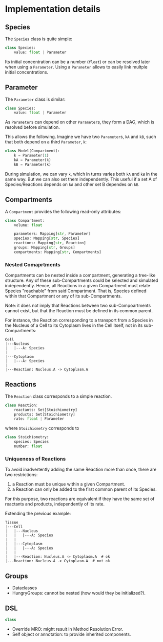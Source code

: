 # Implementation details

## Species

The `Species` class is quite simple:

```python
class Species:
    value: float | Parameter
```

Its initial concentration can be a number (`float`) or can be resolved later when using a `Parameter`. Using a `Parameter` allows to easily link multple initial concentrations.

## Parameter

The `Parameter` class is similar:

```python
class Species:
    value: float | Parameter
```

As `Parameter`s can depend on other `Parameter`s, they form a DAG, which is resolved before simulation.

This allows the following. Imagine we have two `Parameter`s, `kA` and `kB`, such that both depend on a third `Parameter`, `k`:

```python
class Model(Compartment):
    k = Parameter(1)
    kA = Parameter(k)
    kB = Parameter(k)
```

During simulation, we can vary `k`, which in turns varies both `kA` and `kB` in the same way. But we can also set them independently. This useful if a set A of Species/Reactions depends on `kA` and other set B dependes on `kB`.

## Compartments

A `Compartment` provides the following read-only attributes:

```python
class Compartment:
    volume: float

    parameters: Mapping[str, Parameter]
    species: Mapping[str, Species]
    reactions: Mapping[str, Reaction]
    groups: Mapping[str, Groups]
    compartments: Mapping[str, Compartments]
```

### Nested Comaprtments

Compartments can be nested inside a compartment, generating a tree-like structure. Any of these sub-Compartments could be selected and simulated independently. Hence, all Reactions in a given Compartment must relate Species "reachable" from said Compartment. That is, Species defined within that Compartment or any of its sub-Compartments.

Note: it does not imply that Reactions between two sub-Compoartments cannot exist, but that the Reaction must be defined in its common parent.

For instance, the Reaction corresponding to a transport from a Species in the Nucleus of a Cell to its Cytoplasm lives in the Cell itself, not in its sub-Compartments:

```
Cell
|---Nucleus
|   |---A: Species
|
|---Cytoplasm
|   |---A: Species
|
|---Reaction: Nucleus.A -> Cytoplasm.A
```

## Reactions

The `Reaction` class corresponds to a simple reaction.

```python
class Reaction:
    reactants: Set[Stoichiometry]
    products: Set[Stoichiometry]
    rate: float | Parameter
```

where `Stoichiometry` corresponds to

```python
class Stoichiometry:
    species: Species
    number: float
```

### Uniqueness of Reactions

To avoid inadvertently adding the same Reaction more than once, there are two restrictions:

1. a Reaction must be unique within a given Compartment.
2. a Reaction can only be added to the first common parent of its Species.

For this purpose, two reactions are equivalent if they have the same set of reactants and products, independently of its rate.

Extending the previous example:

```
Tissue
|---Cell
|   |---Nucleus
|   |   |---A: Species
|   |
|   |---Cytoplasm
|   |   |---A: Species
|   |
|   |---Reaction: Nucleus.A -> Cytoplasm.A  # ok
|---Reaction: Nucleus.A -> Cytoplasm.A  # not ok
```

## Groups

- Dataclasses
- HungryGroups: cannot be nested (how would they be initialized?).

## DSL

```python
class 
```

- Override MRO: might result in Method Resolution Error.
- Self object or annotation: to provide inherited components.
